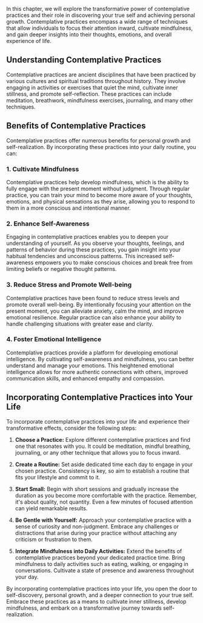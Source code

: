 
In this chapter, we will explore the transformative power of contemplative practices and their role in discovering your true self and achieving personal growth. Contemplative practices encompass a wide range of techniques that allow individuals to focus their attention inward, cultivate mindfulness, and gain deeper insights into their thoughts, emotions, and overall experience of life.

Understanding Contemplative Practices
-------------------------------------

Contemplative practices are ancient disciplines that have been practiced by various cultures and spiritual traditions throughout history. They involve engaging in activities or exercises that quiet the mind, cultivate inner stillness, and promote self-reflection. These practices can include meditation, breathwork, mindfulness exercises, journaling, and many other techniques.

Benefits of Contemplative Practices
-----------------------------------

Contemplative practices offer numerous benefits for personal growth and self-realization. By incorporating these practices into your daily routine, you can:

### 1. Cultivate Mindfulness

Contemplative practices help develop mindfulness, which is the ability to fully engage with the present moment without judgment. Through regular practice, you can train your mind to become more aware of your thoughts, emotions, and physical sensations as they arise, allowing you to respond to them in a more conscious and intentional manner.

### 2. Enhance Self-Awareness

Engaging in contemplative practices enables you to deepen your understanding of yourself. As you observe your thoughts, feelings, and patterns of behavior during these practices, you gain insight into your habitual tendencies and unconscious patterns. This increased self-awareness empowers you to make conscious choices and break free from limiting beliefs or negative thought patterns.

### 3. Reduce Stress and Promote Well-being

Contemplative practices have been found to reduce stress levels and promote overall well-being. By intentionally focusing your attention on the present moment, you can alleviate anxiety, calm the mind, and improve emotional resilience. Regular practice can also enhance your ability to handle challenging situations with greater ease and clarity.

### 4. Foster Emotional Intelligence

Contemplative practices provide a platform for developing emotional intelligence. By cultivating self-awareness and mindfulness, you can better understand and manage your emotions. This heightened emotional intelligence allows for more authentic connections with others, improved communication skills, and enhanced empathy and compassion.

Incorporating Contemplative Practices into Your Life
----------------------------------------------------

To incorporate contemplative practices into your life and experience their transformative effects, consider the following steps:

1. **Choose a Practice:** Explore different contemplative practices and find one that resonates with you. It could be meditation, mindful breathing, journaling, or any other technique that allows you to focus inward.

2. **Create a Routine:** Set aside dedicated time each day to engage in your chosen practice. Consistency is key, so aim to establish a routine that fits your lifestyle and commit to it.

3. **Start Small:** Begin with short sessions and gradually increase the duration as you become more comfortable with the practice. Remember, it's about quality, not quantity. Even a few minutes of focused attention can yield remarkable results.

4. **Be Gentle with Yourself:** Approach your contemplative practice with a sense of curiosity and non-judgment. Embrace any challenges or distractions that arise during your practice without attaching any criticism or frustration to them.

5. **Integrate Mindfulness into Daily Activities:** Extend the benefits of contemplative practices beyond your dedicated practice time. Bring mindfulness to daily activities such as eating, walking, or engaging in conversations. Cultivate a state of presence and awareness throughout your day.

By incorporating contemplative practices into your life, you open the door to self-discovery, personal growth, and a deeper connection to your true self. Embrace these practices as a means to cultivate inner stillness, develop mindfulness, and embark on a transformative journey towards self-realization.
